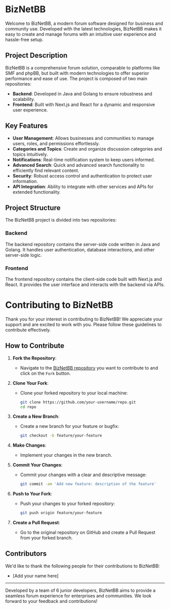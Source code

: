 # BizNetBB

Welcome to BizNetBB, a modern forum software designed for business and community use. Developed with the latest technologies, BizNetBB makes it easy to create and manage forums with an intuitive user experience and hassle-free setup.

## Project Description

BizNetBB is a comprehensive forum solution, comparable to platforms like SMF and phpBB, but built with modern technologies to offer superior performance and ease of use. The project is composed of two main repositories:

- **Backend**: Developed in Java and Golang to ensure robustness and scalability.
- **Frontend**: Built with Next.js and React for a dynamic and responsive user experience.

## Key Features

- **User Management**: Allows businesses and communities to manage users, roles, and permissions effortlessly.
- **Categories and Topics**: Create and organize discussion categories and topics intuitively.
- **Notifications**: Real-time notification system to keep users informed.
- **Advanced Search**: Quick and advanced search functionality to efficiently find relevant content.
- **Security**: Robust access control and authentication to protect user information.
- **API Integration**: Ability to integrate with other services and APIs for extended functionality.

## Project Structure

The BizNetBB project is divided into two repositories:

### Backend

The backend repository contains the server-side code written in Java and Golang. It handles user authentication, database interactions, and other server-side logic.

### Frontend

The frontend repository contains the client-side code built with Next.js and React. It provides the user interface and interacts with the backend via APIs.

# Contributing to BizNetBB

Thank you for your interest in contributing to BizNetBB! We appreciate your support and are excited to work with you. Please follow these guidelines to contribute effectively.

## How to Contribute

1. **Fork the Repository**: 
   - Navigate to the [BizNetBB repository](https://github.com/your-organization/repo) you want to contribute to and click on the `Fork` button.

2. **Clone Your Fork**:
   - Clone your forked repository to your local machine:
     ```bash
     git clone https://github.com/your-username/repo.git
     cd repo
     ```

3. **Create a New Branch**:
   - Create a new branch for your feature or bugfix:
     ```bash
     git checkout -b feature/your-feature
     ```

4. **Make Changes**:
   - Implement your changes in the new branch.

5. **Commit Your Changes**:
   - Commit your changes with a clear and descriptive message:
     ```bash
     git commit -am 'Add new feature: description of the feature'
     ```

6. **Push to Your Fork**:
   - Push your changes to your forked repository:
     ```bash
     git push origin feature/your-feature
     ```

7. **Create a Pull Request**:
   - Go to the original repository on GitHub and create a Pull Request from your forked branch.

## Contributors

We'd like to thank the following people for their contributions to BizNetBB:

- [Add your name here]

---

Developed by a team of 6 junior developers, BizNetBB aims to provide a seamless forum experience for enterprises and communities. We look forward to your feedback and contributions!
